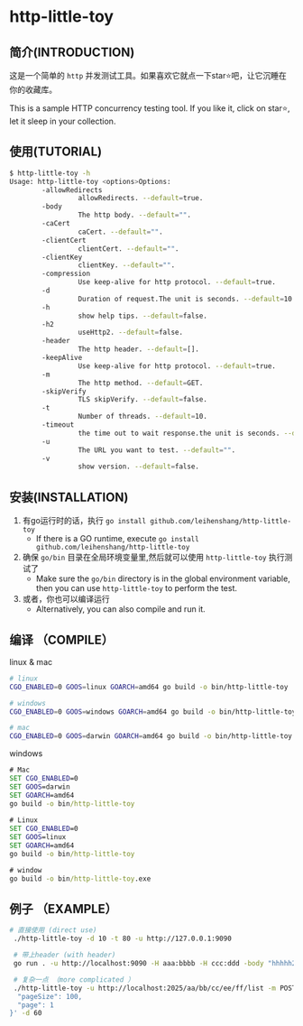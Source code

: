 # http-little-toy

## 简介(INTRODUCTION)

 这是一个简单的 `http` 并发测试工具。如果喜欢它就点一下star⭐️吧，让它沉睡在你的收藏库。
 
 This is a sample HTTP concurrency testing tool. If you like it, click on star⭐️,  let it sleep in your collection.
 
## 使用(TUTORIAL)

```bash
$ http-little-toy -h
Usage: http-little-toy <options>Options:
        -allowRedirects 
                 allowRedirects. --default=true.
        -body 
                 The http body. --default="".
        -caCert 
                 caCert. --default="".
        -clientCert 
                 clientCert. --default="".
        -clientKey 
                 clientKey. --default="".
        -compression 
                 Use keep-alive for http protocol. --default=true.
        -d 
                 Duration of request.The unit is seconds. --default=10.
        -h 
                 show help tips. --default=false.
        -h2
                 useHttp2. --default=false.
        -header
                 The http header. --default=[].
        -keepAlive
                 Use keep-alive for http protocol. --default=true.
        -m
                 The http method. --default=GET.
        -skipVerify
                 TLS skipVerify. --default=false.
        -t
                 Number of threads. --default=10.
        -timeout
                 the time out to wait response.the unit is seconds. --default=5.
        -u
                 The URL you want to test. --default="".
        -v
                 show version. --default=false.


```

## 安装(INSTALLATION)

1. 有go运行时的话，执行 `go install github.com/leihenshang/http-little-toy`
    - If there is a GO runtime, execute `go install github.com/leihenshang/http-little-toy`
2. 确保 `go/bin` 目录在全局环境变量里,然后就可以使用 `http-little-toy` 执行测试了
    - Make sure the `go/bin` directory is in the global environment variable, then you can use `http-little-toy` to perform the test.
3. 或者，你也可以编译运行
    - Alternatively, you can also compile and run it.


## 编译 （COMPILE）

linux & mac 

```bash
# linux 
CGO_ENABLED=0 GOOS=linux GOARCH=amd64 go build -o bin/http-little-toy

# windows 
CGO_ENABLED=0 GOOS=windows GOARCH=amd64 go build -o bin/http-little-toy.exe

# mac
CGO_ENABLED=0 GOOS=darwin GOARCH=amd64 go build -o bin/http-little-toy
```

windows 

```cmd
# Mac
SET CGO_ENABLED=0
SET GOOS=darwin
SET GOARCH=amd64
go build -o bin/http-little-toy
 
# Linux
SET CGO_ENABLED=0
SET GOOS=linux
SET GOARCH=amd64
go build -o bin/http-little-toy

# window
go build -o bin/http-little-toy.exe
```

## 例子 （EXAMPLE）

```bash
# 直接使用 (direct use)
 ./http-little-toy -d 10 -t 80 -u http://127.0.0.1:9090

 # 带上header (with header)
 go run . -u http://localhost:9090 -H aaa:bbbb -H ccc:ddd -body "hhhhh2333333" -d 10 -t 10 

 # 复杂一点 （more complicated ）
 ./http-little-toy -u http://localhost:2025/aa/bb/cc/ee/ff/list -m POST -header token:itoken_1754640941655527771 -header Content-Type:application/json -body='{
  "pageSize": 100,
  "page": 1
}' -d 60
```